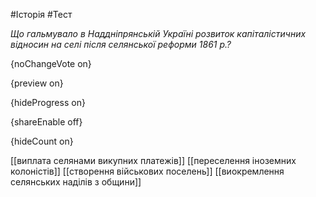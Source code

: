 #Історія #Тест

*Що гальмувало в Наддніпрянській Україні розвиток капіталістичних відносин на селі після селянської реформи 1861 р.?*

{noChangeVote on}

{preview on}

{hideProgress on}

{shareEnable off}

{hideCount on}

[[виплата селянами викупних платежів]]
[[переселення іноземних колоністів]]
[[створення військових поселень]]
[[виокремлення селянських наділів з общини]]

